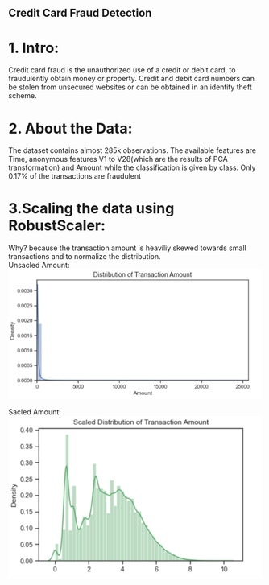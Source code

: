 ## Credit Card Fraud Detection
# 1. Intro:
Credit card fraud is the unauthorized use of a credit or debit card, to fraudulently obtain money or property. Credit and debit card numbers can be stolen from unsecured websites or can be obtained in an identity theft scheme.
# 2. About the Data:
The dataset contains almost 285k observations. The available features are Time, anonymous features V1 to V28(which are the results of PCA transformation) and Amount while the classification is given by class. Only 0.17% of the transactions are fraudulent
# 3.Scaling the data using RobustScaler:
Why? because the transaction amount is heaviliy skewed towards small transactions and to normalize the distribution.\
Unsacled Amount:
![Unsacled Amount](https://github.com/ZiyadAlmatrafi/Data-science/blob/master/FinalProject/unsacledAmount.PNG)

Sacled Amount:
![Sacled Amount](https://github.com/ZiyadAlmatrafi/Data-science/blob/master/FinalProject/scalcedAmount.PNG)
